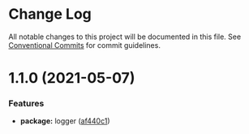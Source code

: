# Change Log

All notable changes to this project will be documented in this file.
See [Conventional Commits](https://conventionalcommits.org) for commit guidelines.

# 1.1.0 (2021-05-07)


### Features

* **package:** logger ([af440c1](https://github.com/oadpoaw/packages/commit/af440c1cf715022c479decfad007e0c4246063f9))
